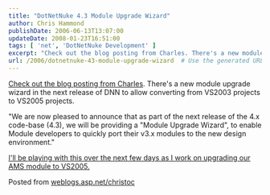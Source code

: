 ```yaml
---
title: "DotNetNuke 4.3 Module Upgrade Wizard"
author: Chris Hammond
publishDate: 2006-06-13T13:07:00
updateDate: 2008-01-23T16:51:00
tags: [ 'net', 'DotNetNuke Development' ]
excerpt: "Check out the blog posting from Charles. There's a new module upgrade wizard in the next release of DNN to allow converting from VS2003 projects to VS2005 projects. \"We are now pleased to announce that as part of the next release of the 4.x code-base (4.3), we will be providing a \"Module Upgrade Wizard\", to enable Module developers to quickly port their v3.x modules to the new design environment.\" I'll be playing with this over the next few days as I work on upgrading our AMS module to VS2005. Posted from..."
url: /2006/dotnetnuke-43-module-upgrade-wizard  # Use the generated URL with year
---
```

<P><A href="https://www.dotnetnuke.com/Community/Blogs/tabid/825/EntryID/448/Default.aspx">Check out the blog posting from Charles</A>. There's a new module upgrade wizard in the next release of DNN to allow converting from VS2003 projects to VS2005 projects.</P> <P>"We are now pleased to announce that as part of the next release of the 4.x code-base (4.3), we will be providing a "Module Upgrade Wizard", to enable Module developers to quickly port their v3.x modules to the new design environment."</P> <P><A href="https://www.engagesoftware.net/Services/DotNetNukeDevelopment/tabid/403/Default.aspx">I'll be playing with this over the next few days as I work on upgrading our AMS module to VS2005.</A></P> Posted from <A href="https://weblogs.asp.net/christoc/">weblogs.asp.net/christoc</a>
